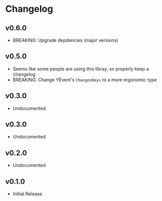 # Changelog

## v0.6.0

- BREAKING: Upgrade depdencies (major versions)

## v0.5.0

- Seems like some people are using this libray, so properly keep a changelog
- BREAKING: Change YEvent's `ChangesKeys` to a more ergonomic type

## v0.3.0

- Undocumented

## v0.3.0

- Undocumented

## v0.2.0

- Undocumented

## v0.1.0

- Initial Release
